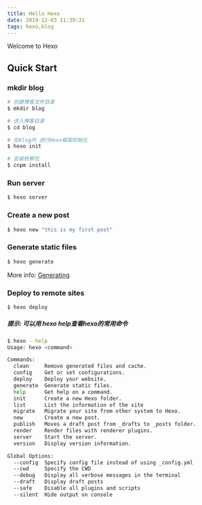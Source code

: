 ```yaml
---
title: Hello Hexo
date: 2019-12-03 11:39:31
tags: hexo,blog
---
```

Welcome to Hexo

## Quick Start

### mkdir blog

```bash
# 创建博客文件目录
$ mkdir blog

# 进入博客目录
$ cd blog

# 在blog内 进行Hexo框架初始化
$ hexo init

# 安装依赖包
$ cnpm install
```

### Run server

``` bash
$ hexo server
```

### Create a new post

```bash
$ hexo new "this is my first post"
```

### Generate static files

``` bash
$ hexo generate
```

More info: [Generating](https://hexo.io/docs/generating.html)

### Deploy to remote sites

``` bash
$ hexo deploy
```

##### 提示: 可以用 hexo help查看hexo的常用命令
```bash
$ hexo --help
Usage: hexo <command>

Commands:
  clean     Remove generated files and cache.
  config    Get or set configurations.
  deploy    Deploy your website.
  generate  Generate static files.
  help      Get help on a command.
  init      Create a new Hexo folder.
  list      List the information of the site
  migrate   Migrate your site from other system to Hexo.
  new       Create a new post.
  publish   Moves a draft post from _drafts to _posts folder.
  render    Render files with renderer plugins.
  server    Start the server.
  version   Display version information.

Global Options:
  --config  Specify config file instead of using _config.yml
  --cwd     Specify the CWD
  --debug   Display all verbose messages in the terminal
  --draft   Display draft posts
  --safe    Disable all plugins and scripts
  --silent  Hide output on console
```